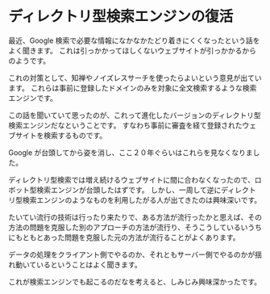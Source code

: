 # ディレクトリ型検索エンジンの復活

最近、Google 検索で必要な情報になかなかたどり着きにくくなったという話をよく聞きます。
これは引っかかってほしくないウェブサイトが引っかかるからのようです。

これの対策として、知禅やノイズレスサーチを使ったらよいという意見が出ています。
これらは事前に登録したドメインのみを対象に全文検索するような検索エンジンです。

この話を聞いていて思ったのが、これって進化したバージョンのディレクトリ型検索エンジンだなということです。
すなわち事前に審査を経て登録されたウェブサイトを検索するものです。

Google が台頭してから姿を消し、ここ２０年ぐらいはこれらを見なくなりました。

ディレクトリ型検索では増え続けるウェブサイトに間に合わなくなったので、ロボット型検索エンジンが台頭したはずです。
しかし、一周して逆にディレクトリ型検索エンジンのようなものを利用したがる人が出てきたのは興味深いです。

たいてい流行の技術は行ったり来たりで、ある方法が流行ったかと思えば、その方法の問題を克服した別のアプローチの方法が流行り、そうこうしているいうちにもともとあった問題を克服した元の方法が流行ることがよくあります。

データの処理をクライアント側でやるのか、それともサーバー側でやるのかが揺れ動いているということはよく聞きます。

これが検索エンジンでも起こるのだなを考えると、しみじみ興味深かったです。
